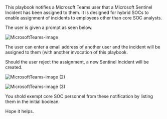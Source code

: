 This playbook notifies a Microsoft Teams user that a Microsoft Sentinel Incident has been assigned to them.
It is designed for hybrid SOCs to enable assignment of incidents to employees other than core SOC analysts.

The user is given a prompt as seen below.

![MicrosoftTeams-image](https://user-images.githubusercontent.com/71527532/221387660-bc742008-773b-4c5c-8ae7-5452b637cc52.png)

The user can enter a email address of another user and the incident will be assigned to them (with another invocation of this playbook.

Should the user reject the assignment, a new Sentinel Incident will be created.

![MicrosoftTeams-image (2)](https://user-images.githubusercontent.com/71527532/221387993-926cb866-f3fe-440b-bcf5-51c07f3fadbc.png)

![MicrosoftTeams-image (3)](https://user-images.githubusercontent.com/71527532/221387995-5dd3a2c5-a152-4f92-be49-4ca7b65bceb7.png)

You shold exempt core SOC personnel from these notification by listing them in the initial boolean.

Hope it helps.
